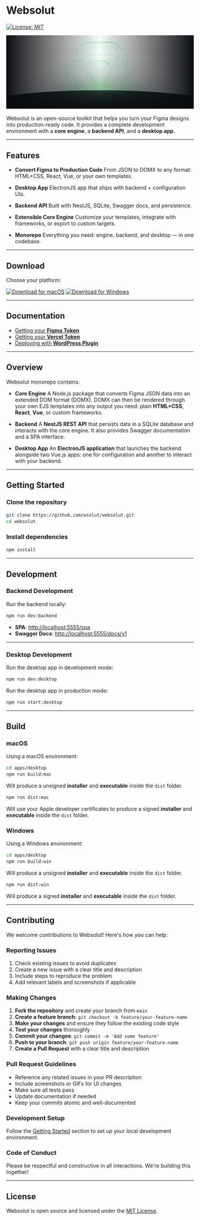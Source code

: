 # Websolut

[![License: MIT](https://img.shields.io/badge/License-MIT-blue.svg)](LICENSE)

<!-- Change later with our Websolut banner image -->
![Websolut](/docs/assets/banner.png)

Websolut is an open-source toolkit that helps you turn your Figma designs into production-ready code.
It provides a complete development environment with a **core engine**, a **backend API**, and a **desktop app**.

---

## Features

- **Convert Figma to Production Code**
  From JSON to DOMX to any format: HTML+CSS, React, Vue, or your own templates.

- **Desktop App**
  ElectronJS app that ships with backend + configuration UIs.

- **Backend API**
  Built with NestJS, SQLite, Swagger docs, and persistence.

- **Extensible Core Engine**
  Customize your templates, integrate with frameworks, or export to custom targets.

- **Monorepo**
  Everything you need: engine, backend, and desktop — in one codebase.

---

## Download

Choose your platform:

[![Download for macOS](https://img.shields.io/badge/⬇️_Download-macOS-black?logo=apple&style=for-the-badge)](https://github.com/wsolut/websolut/releases/latest/download/websolut.dmg)
[![Download for Windows](https://img.shields.io/badge/⬇️_Download-Windows-blue?logo=windows&style=for-the-badge)](https://github.com/wsolut/websolut/releases/latest/download/websolut.zip)

---

## Documentation

- [Getting your **Figma Token**](docs/FIGMA_TOKEN.md)
- [Getting your **Vercel Token**](docs/VERCEL_TOKEN.md)
- [Deploying with **WordPress Plugin**](WORDPRESS.md)

---

## Overview

Websolut monorepo contains:

- **Core Engine**
  A Node.js package that converts Figma JSON data into an extended DOM format (DOMX).
  DOMX can then be rendered through your own EJS templates into any output you need:
  plain **HTML+CSS**, **React**, **Vue**, or custom frameworks.

- **Backend**
  A **NestJS REST API** that persists data in a SQLite database and interacts with the core engine.
  It also provides Swagger documentation and a SPA interface.

- **Desktop App**
  An **ElectronJS application** that launches the backend alongside two Vue.js apps:
  one for configuration and another to interact with your backend.

---

## Getting Started

### Clone the repository

```bash
git clone https://github.com/wsolut/websolut.git
cd websolut
````

### Install dependencies

```bash
npm install
```

---

## Development

### Backend Development

Run the backend locally:

```bash
npm run dev:backend
```

* **SPA**: [http://localhost:5555/spa](http://localhost:5555/spa)
* **Swagger Docs**: [http://localhost:5555/docs/v1](http://localhost:5555/docs/v1)

---

### Desktop Development

Run the desktop app in development mode:

```bash
npm run dev:desktop
```

Run the desktop app in production mode:

```bash
npm run start:desktop
```

---

## Build

### macOS

Using a macOS environment:

```bash
cd apps/desktop
npm run build:mac
```

Will produce a unsigned **installer** and **executable** inside the ```dist``` folder.

```bash
npm run dist:mac
```

Will use your Apple developer certificates to produce a signed **installer** and **executable** inside the ```dist``` folder.

### Windows

Using a Windows environment:

```bash
cd apps/desktop
npm run build:win
```

Will produce a unsigned **installer** and **executable** inside the ```dist``` folder.

```bash
npm run dist:win
```

Will produce a signed **installer** and **executable** inside the ```dist``` folder.

---

## Contributing

We welcome contributions to Websolut! Here's how you can help:

### Reporting Issues

1. Check existing issues to avoid duplicates
2. Create a new issue with a clear title and description
3. Include steps to reproduce the problem
4. Add relevant labels and screenshots if applicable

### Making Changes

1. **Fork the repository** and create your branch from `main`
2. **Create a feature branch**: `git checkout -b feature/your-feature-name`
3. **Make your changes** and ensure they follow the existing code style
4. **Test your changes** thoroughly
5. **Commit your changes**: `git commit -m 'Add some feature'`
6. **Push to your branch**: `git push origin feature/your-feature-name`
7. **Create a Pull Request** with a clear title and description

### Pull Request Guidelines

* Reference any related issues in your PR description
* Include screenshots or GIFs for UI changes
* Make sure all tests pass
* Update documentation if needed
* Keep your commits atomic and well-documented

### Development Setup

Follow the [Getting Started](#getting-started) section to set up your local development environment.

### Code of Conduct

Please be respectful and constructive in all interactions. We're building this together!

---

## License

Websolut is open source and licensed under the [MIT License](LICENSE).
